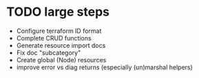 # TODO large steps
- Configure terraform ID format
- Complete CRUD functions
- Generate resource import docs
- Fix doc "subcategory"
- Create global (Node) resources
- improve error vs diag returns (especially (un)marshal helpers)
